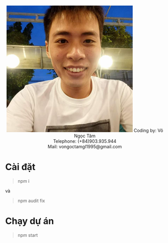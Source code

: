 <p align="center"><img
      alt="TamGL"
      src="app/dist/img/avt.jpg"
      width="400"
    />
    Coding by: Võ Ngọc Tâm </br>
    Telephone: (+84)903.935.944 </br>
    Mail: vongoctamgl1995@gmail.com
    </p>

# Cài đặt

> npm i 

và 

> npm audit fix

# Chạy dự án 

> npm start